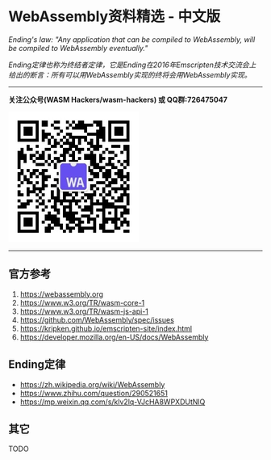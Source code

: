 # WebAssembly资料精选 - 中文版

*Ending's law: "Any application that can be compiled to WebAssembly, will be compiled to WebAssembly eventually."*

*Ending定律也称为终结者定律，它是Ending在2016年Emscripten技术交流会上给出的断言：所有可以用WebAssembly实现的终将会用WebAssembly实现。*

----

**关注公众号(WASM Hackers/wasm-hackers) 或 QQ群:726475047**

![](weixin-wasm-hackers.jpg)

----

## 官方参考

1. https://webassembly.org
1. https://www.w3.org/TR/wasm-core-1
1. https://www.w3.org/TR/wasm-js-api-1
1. https://github.com/WebAssembly/spec/issues
1. https://kripken.github.io/emscripten-site/index.html
1. https://developer.mozilla.org/en-US/docs/WebAssembly

## Ending定律

- https://zh.wikipedia.org/wiki/WebAssembly
- https://www.zhihu.com/question/290521651
- https://mp.weixin.qq.com/s/klv2lq-VJcHA8WPXDUtNlQ

<!--
- https://news.ycombinator.com/item?id=17772371
-->

## 其它

TODO

